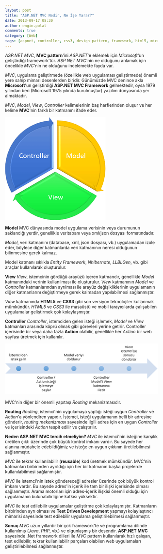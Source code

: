 ```yaml
---
layout: post
title: "ASP.NET MVC Nedir, Ne İşe Yarar?"
date: 2013-09-17 08:30
author: engin.polat
comments: true
category: [Web]
tags: [aspnet, controller, css3, design pattern, framework, html5, microsoft, model, mvc, pattern, request, response, routing, seo, test, test driven development, view, viewmodel]
---
```

*ASP.NET MVC*, **MVC pattern**'ini *ASP.NET*'e eklemek için *Microsoft*'un geliştirdiği framework'tür. *ASP.NET MVC*'nin ne olduğunu anlamak için öncelikle *MVC*'nin ne olduğunu incelemekte fayda var.

*MVC*, uygulama geliştirmede (özellikle web uygulaması geliştirmede) önemli yere sahip mimari desenlerden biridir. Günümüzde MVC denince akla **Microsoft**'un geliştirdiği **ASP.NET MVC Framework** gelmektedir, oysa 1979 yılından beri (Microsoft 1975 yılında kurulmuştur) yazılım dünyasında yer almaktadır.

*MVC*, *Model*, *View*, *Controller* kelimelerinin baş harflerinden oluşur ve her kelime **MVC**'nin farklı bir katmanını ifade eder.

![](/assets/uploads/2013/09/MVC-0.png)

**Model**
MVC dünyasında model uygulama verisinin veya durumunun saklandığı yerdir, genellikle veritabanı veya xml/json dosyası formatındadır.

*Model*, veri katmanını (database, xml, json dosyası, vb.) uygulamadan izole eder, böylece diğer katmanlarda veri katmanının neresi olduğunun bilinmesine gerek kalmaz.

Model katmanı sıklıkla *Entity Framework*, *Nhibernate*, *LLBLGen*, vb. gibi araçlar kullanılarak oluşturulur.

**View**
*View*, istemcinin gördüğü arayüzü içeren katmandır, genellikle *Model* katmanındaki verinin kullanılması ile oluşturulur. *View* katmanının *Model* ve *Controller* katmanlarından ayrılması ile arayüz değişikliklerinin uygulamanın diğer katmanlarını değiştirmeye gerek kalmadan yapılabilmesi sağlanmıştır.

*View* katmanında **HTML5** ve **CSS3** gibi son versiyon teknolojiler kullanmak mümkündür. *HTML5* ve *CSS3* ile masaüstü ve mobil tarayıcılarda çalışabilen uygulamalar geliştirmek çok kolaylaşmıştır.

**Controller**
*Controller*, istemciden gelen isteği işlemek, *Model* ve *View* katmanları arasında köprü olmak gibi görevleri yerine getirir. Controller içerisinde bir veya daha fazla **Action** olabilir, genellikle her *Action* bir web sayfası üretmek için kullanılır.

![](/assets/uploads/2013/09/MVC-1.png)

MVC'nin diğer bir önemli yapıtaşı *Routing* mekanizmasıdır.

**Routing**
*Routing*, istemci'nin uygulamaya yaptığı isteği uygun *Controller* ve *Action*'a yönlendiren yapıdır. İstemci, isteği uygulamanın belli bir adresine gönderir, *routing mekanizması* sayesinde ilgili adres için en uygun *Controller* ve içerisindeki *Action* tespit edilir ve çalıştırılır.

**Neden ASP.NET MVC tercih etmeliyim?**
*MVC* ile istemci'nin isteğine karşılık üretilen çıktı üzerinde çok büyük kontrol imkanı vardır. Bu sayede her alanına müdahele edebildiğimiz ve isteğe en uygun çıktının üretilebilmesi sağlanmıştır.

*MVC* ile tekrar kullanılabilir (**reusable**) kod üretmek mümkündür. MVC'nin katmanları birbirinden ayrıldığı için her bir katmanın başka projelerde kullanılabilmesi sağlanmıştır.

*MVC* ile istemci'nin istek göndereceği adresler üzerinde çok büyük kontrol imkanı vardır. Bu sayede adres'in içerik ile tam bir ilişki içerisinde olması sağlanmıştır. Arama motorları için adres-içerik ilişkisi önemli olduğu için uygulamanın bulunabilirliğine katkısı yüksektir.

*MVC* ile test edilebilir uygulamalar geliştirme çok kolaylaşmıştır. Katmanların birbirinden ayrı olması ve **Test Driven Development** yapmayı kolaylaştırıcı mimarisi sayesinde test edilebilir uygulama geliştirilebilmesi sağlanmıştır.

**Sonuç**
*MVC* uzun yıllardır bir çok framework'te ve programlama dilinde kullanılmış (*Java*, *PHP*, vb.) ve olgunlaşmış bir desendir. **ASP.NET MVC** sayesinde .Net framework dilleri ile *MVC* pattern kullanılarak hızlı çalışan, test edilebilir, tekrar kullanılabilir parçaları olabilen web uygulamaları geliştirilebilmesi sağlanmıştır.

